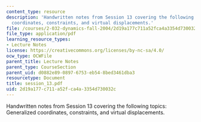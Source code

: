 ```yaml
---
content_type: resource
description: 'Handwritten notes from Session 13 covering the following topics: Generalized
  coordinates, constraints, and virtual displacements.'
file: /courses/2-032-dynamics-fall-2004/2d19a177c711a52fca4a3354d730032c_session_13.pdf
file_type: application/pdf
learning_resource_types:
- Lecture Notes
license: https://creativecommons.org/licenses/by-nc-sa/4.0/
ocw_type: OCWFile
parent_title: Lecture Notes
parent_type: CourseSection
parent_uid: d0882e89-0897-6753-eb54-8bed3461dba3
resourcetype: Document
title: session_13.pdf
uid: 2d19a177-c711-a52f-ca4a-3354d730032c
---
```

Handwritten notes from Session 13 covering the following topics: Generalized coordinates, constraints, and virtual displacements.